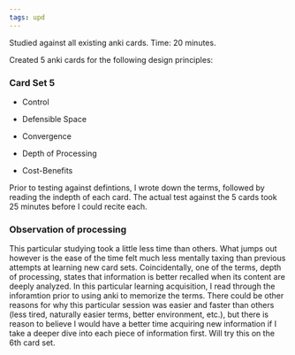 ```yaml
---
tags: upd
---
```


Studied against all existing anki cards. Time: 20 minutes.

Created 5 anki cards for the following design principles:

### Card Set 5

* Control

* Defensible Space

* Convergence

* Depth of Processing

* Cost-Benefits

Prior to testing against defintions, I wrote down the terms, followed by reading the indepth of each card. The actual test against the 5 cards took 25 minutes before I could recite each.

### Observation of processing

This particular studying took a little less time than others. What jumps out however is the ease of the time felt much less mentally taxing than previous attempts at learning new card sets. Coincidentally, one of the terms, depth of processing, states that information is better recalled when its content are deeply analyzed. In this particular learning acquisition, I read through the inforamtion prior to using anki to memorize the terms. There could be other reasons for why this particular session was easier and faster than others (less tired, naturally easier terms, better environment, etc.), but there is reason to believe I would have a better time acquiring new information if I take a deeper dive into each piece of information first. Will try this on the 6th card set.
